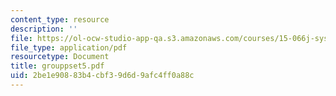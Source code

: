 ```yaml
---
content_type: resource
description: ''
file: https://ol-ocw-studio-app-qa.s3.amazonaws.com/courses/15-066j-system-optimization-and-analysis-for-manufacturing-summer-2003/2be1e90883b4cbf39d6d9afc4ff0a88c_grouppset5.pdf
file_type: application/pdf
resourcetype: Document
title: grouppset5.pdf
uid: 2be1e908-83b4-cbf3-9d6d-9afc4ff0a88c
---
```

